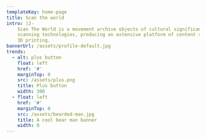 ```yaml
---
templateKey: home-page
title: Scan the world
intro: |2-
    Scan The World is a movement archive objects of cultural significance using 3D
    scanning technologies, producing an extensive platform of content suitable for
    3D printing.
bannerUrl: /assets/profile-default.jpg
trends:
  - alt: plus button
    float: left
    href: '#'
    marginTop: 0
    src: /assets/plus.png
    title: Plus button
    width: 300
  - float: left
    href: '#'
    marginTop: 0
    src: /assets/bearded-man.jpg
    title: A cool bear man banner
    width: 0
---
```


